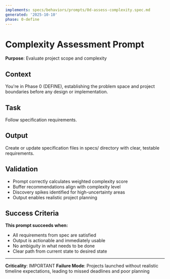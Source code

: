 ```yaml
---
implements: specs/behaviors/prompts/0d-assess-complexity.spec.md
generated: '2025-10-10'
phase: 0-define
---
```


# Complexity Assessment Prompt

**Purpose**: Evaluate project scope and complexity

## Context

You're in Phase 0 (DEFINE), establishing the problem space and project boundaries before any design or implementation.

## Task

Follow specification requirements.

## Output

Create or update specification files in specs/ directory with clear, testable requirements.

## Validation

- Prompt correctly calculates weighted complexity score
- Buffer recommendations align with complexity level
- Discovery spikes identified for high-uncertainty areas
- Output enables realistic project planning

## Success Criteria

**This prompt succeeds when:**
- All requirements from spec are satisfied
- Output is actionable and immediately usable
- No ambiguity in what needs to be done
- Clear path from current state to desired state

---

**Criticality**: IMPORTANT
**Failure Mode**: Projects launched without realistic timeline expectations, leading to missed deadlines and poor planning

